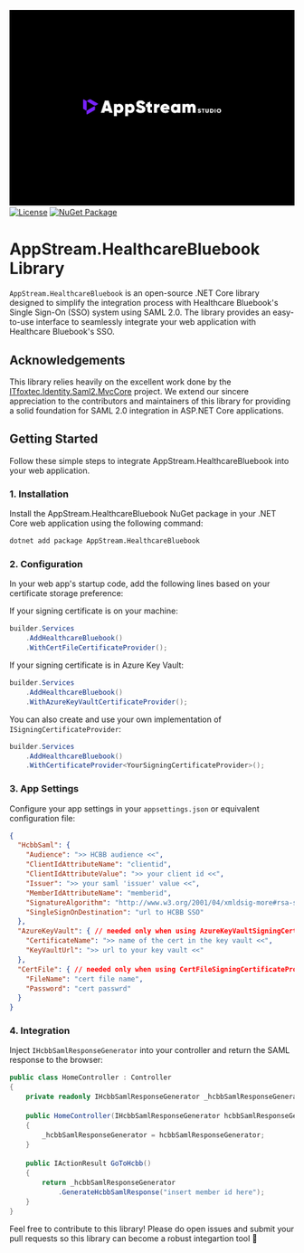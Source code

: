[![AppStream Studio](https://raw.githubusercontent.com/Appstream-Studio/healthcare-bluebook/main/assets/banner.jpg)](https://appstream.studio/)
[![License](https://img.shields.io/badge/license-apache-green)](https://github.com/Appstream-Studio/healthcare-bluebook/blob/main/LICENSE)
[![NuGet Package](https://img.shields.io/nuget/v/appstream.healthcarebluebook.svg)](https://www.nuget.org/packages/AppStream.HealthcareBluebook/)

# AppStream.HealthcareBluebook Library

`AppStream.HealthcareBluebook` is an open-source .NET Core library designed to simplify the integration process with Healthcare Bluebook's Single Sign-On (SSO) system using SAML 2.0. The library provides an easy-to-use interface to seamlessly integrate your web application with Healthcare Bluebook's SSO.

## Acknowledgements

This library relies heavily on the excellent work done by the [ITfoxtec.Identity.Saml2.MvcCore](https://github.com/ITfoxtec/ITfoxtec.Identity.Saml2) project. We extend our sincere appreciation to the contributors and maintainers of this library for providing a solid foundation for SAML 2.0 integration in ASP.NET Core applications.

## Getting Started

Follow these simple steps to integrate AppStream.HealthcareBluebook into your web application.

### 1. Installation

Install the AppStream.HealthcareBluebook NuGet package in your .NET Core web application using the following command:

```bash
dotnet add package AppStream.HealthcareBluebook
```

### 2. Configuration

In your web app's startup code, add the following lines based on your certificate storage preference:

If your signing certificate is on your machine:
```csharp
builder.Services
    .AddHealthcareBluebook()
    .WithCertFileCertificateProvider();
```

If your signing certificate is in Azure Key Vault:
```csharp
builder.Services
    .AddHealthcareBluebook()
    .WithAzureKeyVaultCertificateProvider();
```

You can also create and use your own implementation of `ISigningCertificateProvider`:
```csharp
builder.Services
    .AddHealthcareBluebook()
    .WithCertificateProvider<YourSigningCertificateProvider>();
```

### 3. App Settings

Configure your app settings in your `appsettings.json` or equivalent configuration file:

```json
{
  "HcbbSaml": {
    "Audience": ">> HCBB audience <<",
    "ClientIdAttributeName": "clientid",
    "ClientIdAttributeValue": ">> your client id <<",
    "Issuer": ">> your saml 'issuer' value <<",
    "MemberIdAttributeName": "memberid",
    "SignatureAlgorithm": "http://www.w3.org/2001/04/xmldsig-more#rsa-sha256",
    "SingleSignOnDestination": "url to HCBB SSO"
  },
  "AzureKeyVault": { // needed only when using AzureKeyVaultSigningCertificateProvider
    "CertificateName": ">> name of the cert in the key vault <<",
    "KeyVaultUrl": ">> url to your key vault <<"
  },
  "CertFile": { // needed only when using CertFileSigningCertificateProvider
    "FileName": "cert file name",
    "Password": "cert passwrd"
  }
}
```

### 4. Integration

Inject `IHcbbSamlResponseGenerator` into your controller and return the SAML response to the browser:

```csharp
public class HomeController : Controller
{ 
    private readonly IHcbbSamlResponseGenerator _hcbbSamlResponseGenerator;

    public HomeController(IHcbbSamlResponseGenerator hcbbSamlResponseGenerator)
    {
        _hcbbSamlResponseGenerator = hcbbSamlResponseGenerator;
    }

    public IActionResult GoToHcbb()
    {
        return _hcbbSamlResponseGenerator
            .GenerateHcbbSamlResponse("insert member id here");
    }
}
```

Feel free to contribute to this library! Please do open issues and submit your pull requests so this library can become a robust integartion tool 🚀
